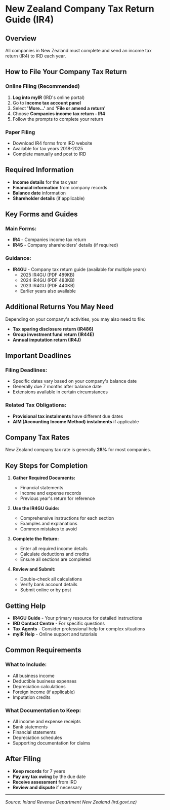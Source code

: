 # New Zealand Company Tax Return Guide (IR4)

## Overview
All companies in New Zealand must complete and send an income tax return (IR4) to IRD each year.

## How to File Your Company Tax Return

### Online Filing (Recommended)
1. **Log into myIR** (IRD's online portal)
2. Go to **income tax account panel**
3. Select **'More...'** and **'File or amend a return'**
4. Choose **Companies income tax return - IR4**
5. Follow the prompts to complete your return

### Paper Filing
- Download IR4 forms from IRD website
- Available for tax years 2018-2025
- Complete manually and post to IRD

## Required Information
- **Income details** for the tax year
- **Financial information** from company records
- **Balance date** information
- **Shareholder details** (if applicable)

## Key Forms and Guides

### Main Forms:
- **IR4** - Companies income tax return
- **IR4S** - Company shareholders' details (if required)

### Guidance:
- **IR4GU** - Company tax return guide (available for multiple years)
  - 2025 IR4GU (PDF 489KB)
  - 2024 IR4GU (PDF 483KB)
  - 2023 IR4GU (PDF 440KB)
  - Earlier years also available

## Additional Returns You May Need

Depending on your company's activities, you may also need to file:
- **Tax sparing disclosure return (IR486)**
- **Group investment fund return (IR44E)**
- **Annual imputation return (IR4J)**

## Important Deadlines

### Filing Deadlines:
- Specific dates vary based on your company's balance date
- Generally due 7 months after balance date
- Extensions available in certain circumstances

### Related Tax Obligations:
- **Provisional tax instalments** have different due dates
- **AIM (Accounting Income Method) instalments** if applicable

## Company Tax Rates

New Zealand company tax rate is generally **28%** for most companies.

## Key Steps for Completion

1. **Gather Required Documents:**
   - Financial statements
   - Income and expense records
   - Previous year's return for reference

2. **Use the IR4GU Guide:**
   - Comprehensive instructions for each section
   - Examples and explanations
   - Common mistakes to avoid

3. **Complete the Return:**
   - Enter all required income details
   - Calculate deductions and credits
   - Ensure all sections are completed

4. **Review and Submit:**
   - Double-check all calculations
   - Verify bank account details
   - Submit online or by post

## Getting Help

- **IR4GU Guide** - Your primary resource for detailed instructions
- **IRD Contact Centre** - For specific questions
- **Tax Agents** - Consider professional help for complex situations
- **myIR Help** - Online support and tutorials

## Common Requirements

### What to Include:
- All business income
- Deductible business expenses
- Depreciation calculations
- Foreign income (if applicable)
- Imputation credits

### What Documentation to Keep:
- All income and expense receipts
- Bank statements
- Financial statements
- Depreciation schedules
- Supporting documentation for claims

## After Filing

- **Keep records** for 7 years
- **Pay any tax owing** by the due date
- **Receive assessment** from IRD
- **Review and dispute** if necessary

---
*Source: Inland Revenue Department New Zealand (ird.govt.nz)*
